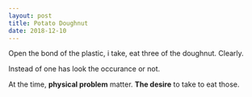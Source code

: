 ```yaml
---
layout: post
title: Potato Doughnut
date: 2018-12-10
---
```

Open the bond of the plastic, i take, eat three of the doughnut. Clearly.

Instead of one has look the occurance or not.

At the time, **physical problem** matter. **The desire** to take to eat those.
